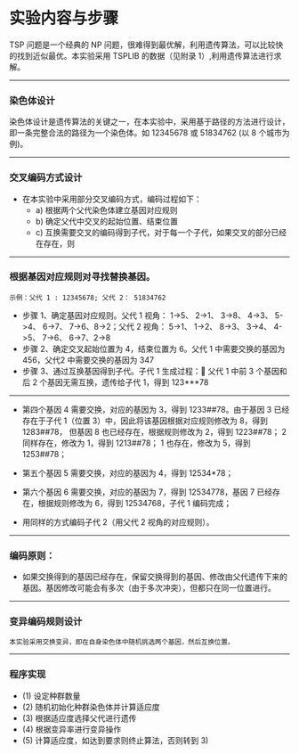 
# 实验内容与步骤

TSP 问题是一个经典的 NP 问题，很难得到最优解，利用遗传算法，可以比较快的找到近似最优。本实验采用 TSPLIB 的数据（见附录 1）,利用遗传算法进行求解。

---------

### 染色体设计

染色体设计是遗传算法的关键之一，在本实验中，采用基于路径的方法进行设计，即一条完整合法的路径为一个染色体。如 12345678 或 51834762 (以 8 个城市为例)。

---------

### 交叉编码方式设计
- 在本实验中采用部分交叉编码方式，编码过程如下：
  - a) 根据两个父代染色体建立基因对应规则
  - b) 确定父代中交叉的起始位置、结束位置
  - c) 互换需要交叉的编码得到子代，对于每一个子代，如果交叉的部分已经在存在，则
---------

### 根据基因对应规则对寻找替换基因。

`示例：父代 1 : 12345678; 父代 2： 51834762`
  - 步骤 1、确定基因对应规则。父代 1 视角： 1->5、 2->1、 3->8、 4->3、 5->4、 6->7、 7->6、8->2；父代 2 视角： 5->1、 1->2、 8->3、 3->4、 4->5、 7->6、 6->7、2->8
  - 步骤 2、确定交叉起始位置为 4，结束位置为 6。父代 1 中需要交换的基因为 456，父代2 中需要交换的基因为 347
  - 步骤 3、通过互换基因得到子代。子代 1 生成过程： 父代 1 中前 3 个基因和后 2 个基因无需互换，遗传给子代 1，得到 123***78

---------

- 第四个基因 4 需要交换，对应的基因为 3，得到 1233##78。由于基因 3 已经存在于子代 1（位置 3）中，因此将该基因根据对应规则修改为 8，得到1283##78，
但基因 8 也已经存在，根据规则修改为 2，得到 1223##78； 2 同样存在，修改为 1，得到 1213##78； 1 也存在，修改为 5，得到 1253##78；

- 第五个基因 5 需要交换，对应的基因为 4，得到 12534*78；

- 第六个基因 6 需要交换，对应的基因为 7，得到 12534778，基因 7 已经存在，根据规则修改为 6，得到 12534768，子代 1 编码完成；

- 用同样的方式编码子代 2（用父代 2 视角的对应规则）。

---------

### 编码原则：
- 如果交换得到的基因已经存在，保留交换得到的基因、修改由父代遗传下来的基因。基因修改可能会有多次（由于多次冲突），但都只在同一位置进行。
---------

### 变异编码规则设计

 `本实验采用交换变异，即在自身染色体中随机挑选两个基因，然后互换位置。`
 
 ---------
 
### 程序实现
  - (1) 设定种群数量
  - (2) 随机初始化种群染色体并计算适应度
  - (3) 根据适应度选择父代进行遗传
  - (4) 根据变异率进行变异操作
  - (5) 计算适应度，如达到要求则终止算法，否则转到 3)
